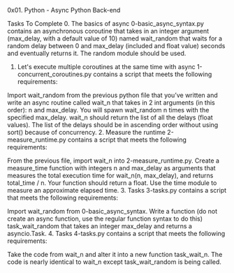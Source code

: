 0x01. Python - Async
Python
Back-end


Tasks To Complete
 0. The basics of async
0-basic_async_syntax.py contains an asynchronous coroutine that takes in an integer argument (max_delay, with a default value of 10) named wait_random that waits for a random delay between 0 and max_delay (included and float value) seconds and eventually returns it. The random module should be used.

 1. Let's execute multiple coroutines at the same time with async
1-concurrent_coroutines.py contains a script that meets the following requirements:

Import wait_random from the previous python file that you’ve written and write an async routine called wait_n that takes in 2 int arguments (in this order): n and max_delay. You will spawn wait_random n times with the specified max_delay.
wait_n should return the list of all the delays (float values). The list of the delays should be in ascending order without using sort() because of concurrency.
 2. Measure the runtime
2-measure_runtime.py contains a script that meets the following requirements:

From the previous file, import wait_n into 2-measure_runtime.py.
Create a measure_time function with integers n and max_delay as arguments that measures the total execution time for wait_n(n, max_delay), and returns total_time / n. Your function should return a float.
Use the time module to measure an approximate elapsed time.
 3. Tasks
3-tasks.py contains a script that meets the following requirements:

Import wait_random from 0-basic_async_syntax.
Write a function (do not create an async function, use the regular function syntax to do this) task_wait_random that takes an integer max_delay and returns a asyncio.Task.
 4. Tasks
4-tasks.py contains a script that meets the following requirements:

Take the code from wait_n and alter it into a new function task_wait_n. The code is nearly identical to wait_n except task_wait_random is being called.
